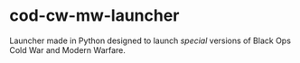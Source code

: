 # cod-cw-mw-launcher
Launcher made in Python designed to launch *special* versions of Black Ops Cold War and Modern Warfare.

